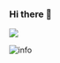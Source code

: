 ### Hi there 👋
![](https://visitor-badge.glitch.me/badge?page_id=Camusama.readme)

![info](https://github-readme-stats.vercel.app/api?username=Camusama&show_icons=true&count_private=true&hide=prs&theme=default_repocard)

